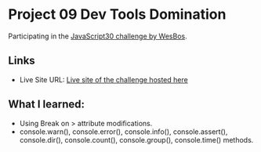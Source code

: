 # Project 09 Dev Tools Domination

Participating in the [JavaScript30 challenge by WesBos](https://javascript30.com/).

## Links

- Live Site URL: [Live site of the challenge hosted here](https://junayedrahaman50.github.io/JavaScript30/09-Dev-Tools-Domination/)

## What I learned:

- Using Break on > attribute modifications.
- console.warn(), console.error(), console.info(), console.assert(), console.dir(), console.count(), console.group(), console.time() methods.
